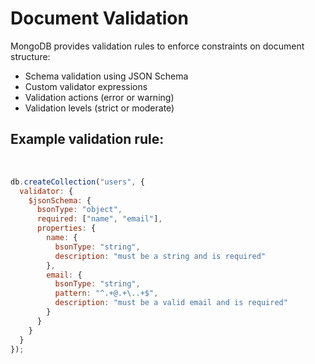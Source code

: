 # Document Validation

MongoDB provides validation rules to enforce constraints on document structure:

- Schema validation using JSON Schema
- Custom validator expressions
- Validation actions (error or warning)
- Validation levels (strict or moderate)

## Example validation rule:
&nbsp;
```javascript
db.createCollection("users", {
  validator: {
    $jsonSchema: {
      bsonType: "object",
      required: ["name", "email"],
      properties: {
        name: {
          bsonType: "string",
          description: "must be a string and is required"
        },
        email: {
          bsonType: "string",
          pattern: "^.+@.+\..+$",
          description: "must be a valid email and is required"
        }
      }
    }
  }
});
